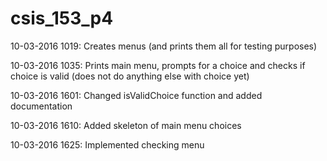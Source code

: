 # csis_153_p4

10-03-2016 1019: Creates menus (and prints them all for testing purposes)

10-03-2016 1035: Prints main menu, prompts for a choice and checks if choice is valid (does not do anything else with choice yet)

10-03-2016 1601: Changed isValidChoice function and added documentation

10-03-2016 1610: Added skeleton of main menu choices

10-03-2016 1625: Implemented checking menu
